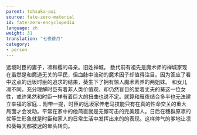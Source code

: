 ```yaml
---
parent: tohsaka-aoi
source: fate-zero-material
id: fate-zero-encyclopedia
language: zh
weight: 31
translation: "七夜蒼月"
category:
- person
---
```


远坂时臣的妻子，凛和樱的母亲。旧姓禅城。
数代前有祖先是魔术师的禅城家现在虽然是和魔道无关的平民，但血脉中流动的魔术因子却值得注目。因为答应了看中这点的远坂时臣的追求的结果，葵生下了拥有惊人魔术素养的两姐妹。
和女儿凛不同，充分理解时臣有着非人类价值观，却仍然盲目的爱着丈夫的葵这一位女性，或许果然和时臣一样有着巨大的扭曲也说不定。就算和雁夜结合多半也无法建立幸福的家庭…
附带一提，时臣的远坂家传老马技能只有在真的性命交关的重大局面才会发动。平常在家中的他简直就是无懈可击的完美超人。日后在穗群原凛的优等生形象就是时臣和家人的日常生活中发挥出来的的表现。这样帅气的爹地让凛和葵每天都被迷的晕头转向。 
